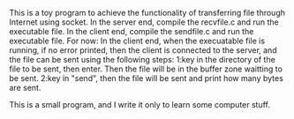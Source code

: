 This is a toy program to achieve the functionality of transferring file through Internet using socket.
In the server end, compile the recvfile.c and run the executable file.
In the client end, compile the sendfile.c and run the executable file.
For now:
In the client end, when the execuatable file is running, if no error printed, then the client is connected
to the server, and the file can be sent using the following steps:
1:key in the directory of the file to be sent, then enter. Then the file will be in the buffer zone waitting to 
be sent.
2:key in "send", then the file will be sent and print how many bytes are sent.

This is a small program, and I write it only to learn some computer stuff. 

